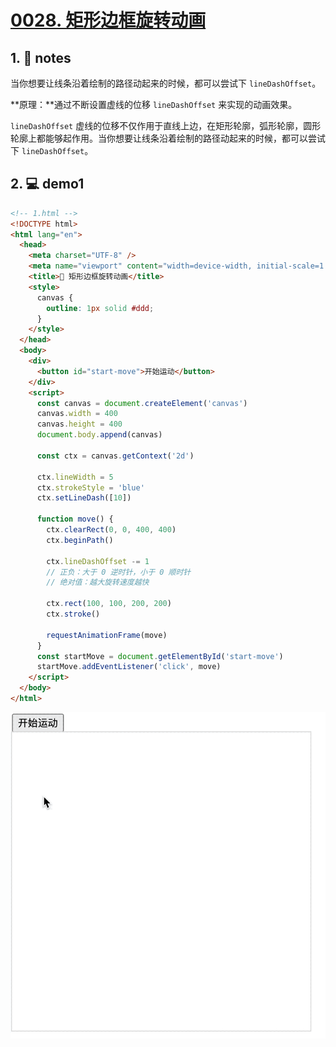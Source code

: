 # [0028. 矩形边框旋转动画](https://github.com/Tdahuyou/canvas/tree/main/0028.%20%E7%9F%A9%E5%BD%A2%E8%BE%B9%E6%A1%86%E6%97%8B%E8%BD%AC%E5%8A%A8%E7%94%BB)


<!-- region:toc -->

<!-- endregion:toc -->

## 1. 📒 notes

当你想要让线条沿着绘制的路径动起来的时候，都可以尝试下 `lineDashOffset`。

**原理：**通过不断设置虚线的位移 `lineDashOffset` 来实现的动画效果。

`lineDashOffset` 虚线的位移不仅作用于直线上边，在矩形轮廓，弧形轮廓，圆形轮廓上都能够起作用。当你想要让线条沿着绘制的路径动起来的时候，都可以尝试下 `lineDashOffset`。

## 2. 💻 demo1

```html
<!-- 1.html -->
<!DOCTYPE html>
<html lang="en">
  <head>
    <meta charset="UTF-8" />
    <meta name="viewport" content="width=device-width, initial-scale=1.0" />
    <title>📝 矩形边框旋转动画</title>
    <style>
      canvas {
        outline: 1px solid #ddd;
      }
    </style>
  </head>
  <body>
    <div>
      <button id="start-move">开始运动</button>
    </div>
    <script>
      const canvas = document.createElement('canvas')
      canvas.width = 400
      canvas.height = 400
      document.body.append(canvas)

      const ctx = canvas.getContext('2d')

      ctx.lineWidth = 5
      ctx.strokeStyle = 'blue'
      ctx.setLineDash([10])

      function move() {
        ctx.clearRect(0, 0, 400, 400)
        ctx.beginPath()

        ctx.lineDashOffset -= 1
        // 正负：大于 0 逆时针，小于 0 顺时针
        // 绝对值：越大旋转速度越快

        ctx.rect(100, 100, 200, 200)
        ctx.stroke()

        requestAnimationFrame(move)
      }
      const startMove = document.getElementById('start-move')
      startMove.addEventListener('click', move)
    </script>
  </body>
</html>
```

![](md-imgs/矩形边框旋转动画.gif)